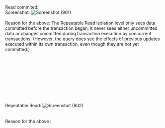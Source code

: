 Read commited: <br>
Screenshot:
![Screenshot (901)](https://user-images.githubusercontent.com/69463767/165081646-b5faacfe-6181-445a-a006-ea272634ed3b.png)
<br>
<br>
Reason for the above:
The Repeatable Read isolation level only sees data committed before the transaction began; it never sees either uncommitted data or 
changes committed during transaction execution by concurrent transactions. 
(However, the query does see the effects of previous updates executed within its own transaction, even though they are not yet committed.) 

<br>
<br><br>
<br><br>
<br><br>
<br>

Repeatable Read:
![Screenshot (902)](https://user-images.githubusercontent.com/69463767/165112158-36a0582d-77ef-4d9f-86db-576dd96e7311.png)
<br>
<br><br>
Reason for the above :<br>
